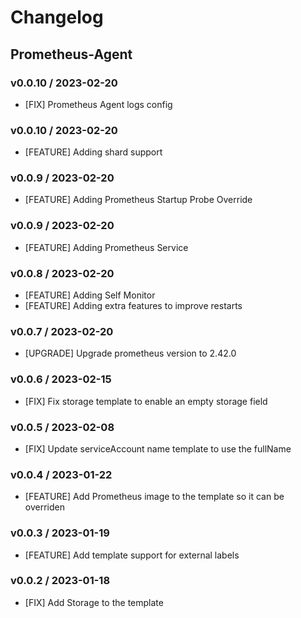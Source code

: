 # Changelog

## Prometheus-Agent

### v0.0.10 / 2023-02-20
* [FIX] Prometheus Agent logs config

### v0.0.10 / 2023-02-20
* [FEATURE] Adding shard support

### v0.0.9 / 2023-02-20
* [FEATURE] Adding Prometheus Startup Probe Override

### v0.0.9 / 2023-02-20
* [FEATURE] Adding Prometheus Service

### v0.0.8 / 2023-02-20

* [FEATURE] Adding Self Monitor
* [FEATURE] Adding extra features to improve restarts

### v0.0.7 / 2023-02-20

* [UPGRADE] Upgrade prometheus version to 2.42.0

### v0.0.6 / 2023-02-15

* [FIX] Fix storage template to enable an empty storage field

### v0.0.5 / 2023-02-08

* [FIX] Update serviceAccount name template to use the fullName

### v0.0.4 / 2023-01-22

* [FEATURE] Add Prometheus image to the template so it can be overriden

### v0.0.3 / 2023-01-19

* [FEATURE] Add template support for external labels

### v0.0.2 / 2023-01-18

* [FIX] Add Storage to the template
